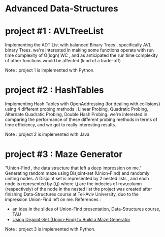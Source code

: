 # Advanced Data-Structures

# project #1 : AVLTreeList 
Implementing the ADT List with balanced Binary Trees , specifically AVL binary Trees.
we're interested in making some functions operate with run time complexity of O(logn) WC , 
and as anticipated the run time complexity of other functions would be affected (kind of a trade-off)

Note : project 1 is implemented with Python.


# project #2 : HashTables
Implementing Hash Tables with OpenAddressing (for dealing with collisions) using 4 different probing methods : 
Linear Probing, Quadratic Probing, Alternate Quadratic Probing, Double Hash Probing.
we're interested in comparing the performance of these different probing methods in terms of time efficiency,
and we got to really interesting results.

Note : project 2 is implemented with Java.


# project #3 : Maze Generator
"Union-Find , the data structure that left a deep impression on me."
Generating random maze using Disjoint-set (Union-Find) and randomly uniting nodes. 
A Disjoint set is represented by 2 nested lists , and each node is represented by (i,j) where i,j are the indecies of row,column (respectively) of the node in the nested list
the project was created after finishing Data-Structures course at Tel-Aviv University, duo to the impression Union-Find left on me. 
References :
* an Idea in the slides of Union-Find presentation, Data-Structures course, TAU
* [Using Disjoint-Set (Union-Find) to Build a Maze Generator](betterprogramming.pub/using-disjoint-set-union-find-to-build-a-maze-generator-7462ea3b8632)

Note : project 3 is implemented with Python.
